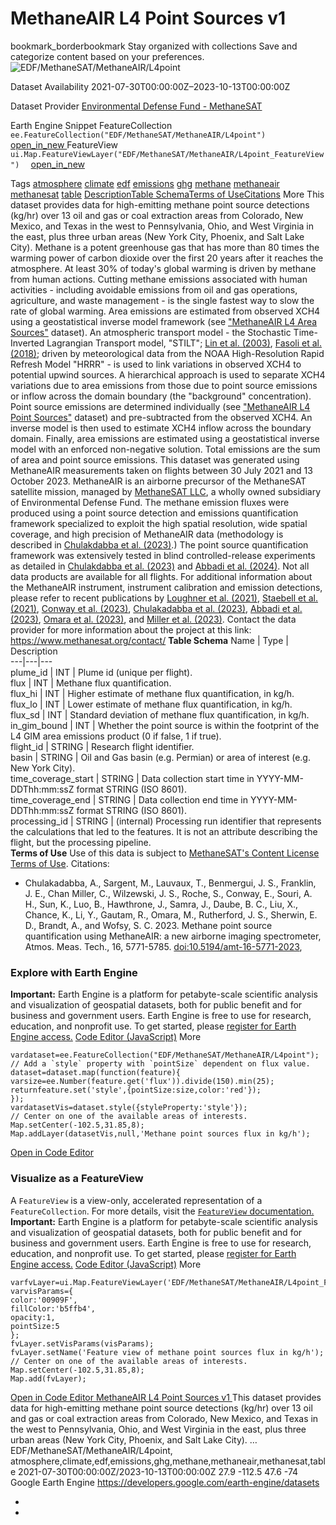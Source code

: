  
#  MethaneAIR L4 Point Sources v1 
bookmark_borderbookmark Stay organized with collections  Save and categorize content based on your preferences.
![EDF/MethaneSAT/MethaneAIR/L4point](https://developers.google.com/earth-engine/datasets/images/EDF/EDF_MethaneSAT_MethaneAIR_L4point_sample.png) 

Dataset Availability
    2021-07-30T00:00:00Z–2023-10-13T00:00:00Z 

Dataset Provider
     [ Environmental Defense Fund - MethaneSAT ](https://methanesat.org) 

Earth Engine Snippet
     FeatureCollection `    ee.FeatureCollection("EDF/MethaneSAT/MethaneAIR/L4point")   ` [ open_in_new ](https://code.earthengine.google.com/?scriptPath=Examples:Datasets/EDF/EDF_MethaneSAT_MethaneAIR_L4point)      FeatureView  `    ui.Map.FeatureViewLayer("EDF/MethaneSAT/MethaneAIR/L4point_FeatureView")   ` [ open_in_new ](https://code.earthengine.google.com/?scriptPath=Examples:Datasets/EDF/EDF_MethaneSAT_MethaneAIR_L4point_FeatureView) 

Tags
     [atmosphere](https://developers.google.com/earth-engine/datasets/tags/atmosphere) [climate](https://developers.google.com/earth-engine/datasets/tags/climate) [edf](https://developers.google.com/earth-engine/datasets/tags/edf) [emissions](https://developers.google.com/earth-engine/datasets/tags/emissions) [ghg](https://developers.google.com/earth-engine/datasets/tags/ghg) [methane](https://developers.google.com/earth-engine/datasets/tags/methane) [methaneair](https://developers.google.com/earth-engine/datasets/tags/methaneair) [methanesat](https://developers.google.com/earth-engine/datasets/tags/methanesat) [table](https://developers.google.com/earth-engine/datasets/tags/table)
[Description](https://developers.google.com/earth-engine/datasets/catalog/EDF_MethaneSAT_MethaneAIR_L4point#description)[Table Schema](https://developers.google.com/earth-engine/datasets/catalog/EDF_MethaneSAT_MethaneAIR_L4point#table-schema)[Terms of Use](https://developers.google.com/earth-engine/datasets/catalog/EDF_MethaneSAT_MethaneAIR_L4point#terms-of-use)[Citations](https://developers.google.com/earth-engine/datasets/catalog/EDF_MethaneSAT_MethaneAIR_L4point#citations) More
This dataset provides data for high-emitting methane point source detections (kg/hr) over 13 oil and gas or coal extraction areas from Colorado, New Mexico, and Texas in the west to Pennsylvania, Ohio, and West Virginia in the east, plus three urban areas (New York City, Phoenix, and Salt Lake City).
Methane is a potent greenhouse gas that has more than 80 times the warming power of carbon dioxide over the first 20 years after it reaches the atmosphere. At least 30% of today's global warming is driven by methane from human actions. Cutting methane emissions associated with human activities - including avoidable emissions from oil and gas operations, agriculture, and waste management - is the single fastest way to slow the rate of global warming.
Area emissions are estimated from observed XCH4 using a geostatistical inverse model framework (see ["MethaneAIR L4 Area Sources"](https://developers.google.com/earth-engine/datasets/catalog/EDF_MethaneSAT_MethaneAIR_L4area) dataset). An atmospheric transport model - the Stochastic Time-Inverted Lagrangian Transport model, "STILT"; [Lin et al. (2003)](https://doi.org/10.1029/2002JD003161), [Fasoli et al. (2018)](https://doi.org/10.5194/gmd-11-2813-2018); driven by meteorological data from the NOAA High-Resolution Rapid Refresh Model "HRRR" - is used to link variations in observed XCH4 to potential upwind sources. A hierarchical approach is used to separate XCH4 variations due to area emissions from those due to point source emissions or inflow across the domain boundary (the "background" concentration). Point source emissions are determined individually (see ["MethaneAIR L4 Point Sources"](https://developers.google.com/earth-engine/datasets/catalog/EDF_MethaneSAT_MethaneAIR_L4point) dataset) and pre-subtracted from the observed XCH4. An inverse model is then used to estimate XCH4 inflow across the boundary domain. Finally, area emissions are estimated using a geostatistical inverse model with an enforced non-negative solution. Total emissions are the sum of area and point source emissions.
This dataset was generated using MethaneAIR measurements taken on flights between 30 July 2021 and 13 October 2023. MethaneAIR is an airborne precursor of the MethaneSAT satellite mission, managed by [MethaneSAT LLC](https://www.methanesat.org/), a wholly owned subsidiary of Environmental Defense Fund. The methane emission fluxes were produced using a point source detection and emissions quantification framework specialized to exploit the high spatial resolution, wide spatial coverage, and high precision of MethaneAIR data (methodology is described in [Chulakdabba et al. (2023)](https://doi.org/10.5194/amt-16-5771-2023).) The point source quantification framework was extensively tested in blind controlled-release experiments as detailed in [Chulakdabba et al. (2023)](https://doi.org/10.5194/amt-16-5771-2023) and [Abbadi et al. (2024)](https://doi.org/10.1021/acs.est.4c02439). Not all data products are available for all flights.
For additional information about the MethaneAIR instrument, instrument calibration and emission detections, please refer to recent publications by [Loughner et al. (2021)](https://doi.org/10.1175/JAMC-D-20-0158.1), [Staebell et al. (2021)](https://doi.org/10.5194/amt-14-3737-2021), [Conway et al. (2023)](https://doi.org/10.5194/amt-2023-111), [Chulakadabba et al. (2023)](https://doi.org/10.5194/egusphere-2023-822), [Abbadi et al. (2023)](https://doi.org/10.31223/X51D4C), [Omara et al. (2023)](https://doi.org/10.5194/essd-15-3761-2023), and [Miller et al. (2023)](https://doi.org/10.5194/egusphere-2023-1962).
Contact the data provider for more information about the project at this link: <https://www.methanesat.org/contact/>
**Table Schema**
Name | Type | Description  
---|---|---  
plume_id | INT | Plume id (unique per flight).  
flux | INT | Methane flux quantification.  
flux_hi | INT | Higher estimate of methane flux quantification, in kg/h.  
flux_lo | INT | Lower estimate of methane flux quantification, in kg/h.  
flux_sd | INT | Standard deviation of methane flux quantification, in kg/h.  
in_gim_bound | INT | Whether the point source is within the footprint of the L4 GIM area emissions product (0 if false, 1 if true).  
flight_id | STRING | Research flight identifier.  
basin | STRING | Oil and Gas basin (e.g. Permian) or area of interest (e.g. New York City).  
time_coverage_start | STRING | Data collection start time in YYYY-MM-DDThh:mm:ssZ format STRING (ISO 8601).  
time_coverage_end | STRING | Data collection end time in YYYY-MM-DDThh:mm:ssZ format STRING (ISO 8601).  
processing_id | STRING | (internal) Processing run identifier that represents the calculations that led to the features. It is not an attribute describing the flight, but the processing pipeline.  
**Terms of Use**
Use of this data is subject to [MethaneSAT's Content License Terms of Use](https://www.methanesat.org/sites/default/files/2025-02/MethaneSAT%20-%20Content%20License%20Terms%20of%20Use%20%28Revised%202-12-2025%29%5B25%5D.pdf).
Citations:
  * Chulakadabba, A., Sargent, M., Lauvaux, T., Benmergui, J. S., Franklin, J. E., Chan Miller, C., Wilzewski, J. S., Roche, S., Conway, E., Souri, A. H., Sun, K., Luo, B., Hawthrone, J., Samra, J., Daube, B. C., Liu, X., Chance, K., Li, Y., Gautam, R., Omara, M., Rutherford, J. S., Sherwin, E. D., Brandt, A., and Wofsy, S. C. 2023. Methane point source quantification using MethaneAIR: a new airborne imaging spectrometer, Atmos. Meas. Tech., 16, 5771-5785. [doi:10.5194/amt-16-5771-2023](https://doi.org/10.5194/amt-16-5771-2023),


### Explore with Earth Engine
**Important:** Earth Engine is a platform for petabyte-scale scientific analysis and visualization of geospatial datasets, both for public benefit and for business and government users. Earth Engine is free to use for research, education, and nonprofit use. To get started, please [register for Earth Engine access.](https://console.cloud.google.com/earth-engine)
[Code Editor (JavaScript)](https://developers.google.com/earth-engine/datasets/catalog/EDF_MethaneSAT_MethaneAIR_L4point#code-editor-javascript-sample) More
```
vardataset=ee.FeatureCollection("EDF/MethaneSAT/MethaneAIR/L4point");
// Add a `style` property with `pointSize` dependent on flux value.
dataset=dataset.map(function(feature){
varsize=ee.Number(feature.get('flux')).divide(150).min(25);
returnfeature.set('style',{pointSize:size,color:'red'});
});
vardatasetVis=dataset.style({styleProperty:'style'});
// Center on one of the available areas of interests.
Map.setCenter(-102.5,31.85,8);
Map.addLayer(datasetVis,null,'Methane point sources flux in kg/h');
```
[ Open in Code Editor ](https://code.earthengine.google.com/?scriptPath=Examples:Datasets/EDF/EDF_MethaneSAT_MethaneAIR_L4point)
### Visualize as a FeatureView
A `FeatureView` is a view-only, accelerated representation of a `FeatureCollection`. For more details, visit the [ `FeatureView` documentation. ](https://developers.google.com/earth-engine/guides/featureview_overview)
**Important:** Earth Engine is a platform for petabyte-scale scientific analysis and visualization of geospatial datasets, both for public benefit and for business and government users. Earth Engine is free to use for research, education, and nonprofit use. To get started, please [register for Earth Engine access.](https://console.cloud.google.com/earth-engine)
[Code Editor (JavaScript)](https://developers.google.com/earth-engine/datasets/catalog/EDF_MethaneSAT_MethaneAIR_L4point#code-editor-javascript-sample) More
```
varfvLayer=ui.Map.FeatureViewLayer('EDF/MethaneSAT/MethaneAIR/L4point_FeatureView');
varvisParams={
color:'00909F',
fillColor:'b5ffb4',
opacity:1,
pointSize:5
};
fvLayer.setVisParams(visParams);
fvLayer.setName('Feature view of methane point sources flux in kg/h');
// Center on one of the available areas of interests.
Map.setCenter(-102.5,31.85,8);
Map.add(fvLayer);
```
[ Open in Code Editor ](https://code.earthengine.google.com/?scriptPath=Examples:Datasets/EDF/EDF_MethaneSAT_MethaneAIR_L4point_FeatureView)
[ MethaneAIR L4 Point Sources v1 ](https://developers.google.com/earth-engine/datasets/catalog/EDF_MethaneSAT_MethaneAIR_L4point)
This dataset provides data for high-emitting methane point source detections (kg/hr) over 13 oil and gas or coal extraction areas from Colorado, New Mexico, and Texas in the west to Pennsylvania, Ohio, and West Virginia in the east, plus three urban areas (New York City, Phoenix, and Salt Lake City). …
EDF/MethaneSAT/MethaneAIR/L4point, atmosphere,climate,edf,emissions,ghg,methane,methaneair,methanesat,table 
2021-07-30T00:00:00Z/2023-10-13T00:00:00Z
27.9 -112.5 47.6 -74 
Google Earth Engine
https://developers.google.com/earth-engine/datasets
  * [ ](https://doi.org/https://methanesat.org)
  * [ ](https://doi.org/https://developers.google.com/earth-engine/datasets/catalog/EDF_MethaneSAT_MethaneAIR_L4point)


